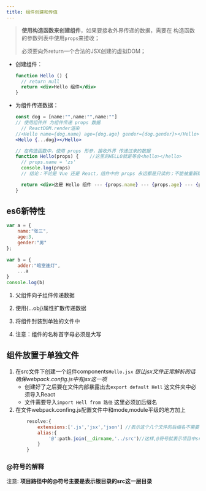 ```yaml
---
title: 组件创建和传值
---
```

> **使用构造函数来创建组件**，如果要接收外界传递的数据，需要在 构造函数的参数列表中使用`props`来接收；
>
> 必须要向外return一个合法的JSX创建的虚拟DOM；

+ 创建组件：

  ```jsx
  function Hello () { 
  	// return null 
  	return <div>Hello 组件</div>
  }
  ```

+ 为组件传递数据：

  ```jsx
  const dog = [name:"",name:"",name:""]
  // 使用组件并 为组件传递 props 数据
    // ReactDOM.render渲染
  //<Hello name={dog.name} age={dog.age} gender={dog.gender}></Hello>
  <Hello {...dog}></Hello>

  // 在构造函数中，使用 props 形参，接收外界 传递过来的数据
  function Hello(props) {    //这里的HELLO就是等会<hello></hello>
    // props.name = 'zs'
    console.log(props)
    // 结论：不论是 Vue 还是 React，组件中的 props 永远都是只读的；不能被重新赋值；

    return <div>这是 Hello 组件 --- {props.name} --- {props.age} --- {props.gender}</div>
  }
  ```
## es6新特性
```js
var a = {
    name:"张三",
    age:3,
    gender:"男"
};
    
var b = {
    adder:"暗室逢灯",
    ...a
}
console.log(b)

```
1. 父组件向子组件传递数据

2. 使用{...obj}属性扩散传递数据

3. 将组件封装到单独的文件中

4. 注意：组件的名称首字母必须是大写  ​

## 组件放置于单独文件
1. 在src文件下创建一个组件components`Hello.jsx` *想让jsx文件正常解析的话确保webpack.config.js中有jsx这一项*
     + 创建好了之后要在文件内部暴露出去`export default Hell` 这文件夹中必须导入React
     + 文件需要导入`import Hell from 路径` 这里必须加后缀名
2. 在文件webpack.confing.js配置文件中和mode,module平级的地方加上
    ```js
        resolve:{
            extensions:['.js','jsx','json'] //表示这个几个文件的后缀名不需要写了,忽略不写
            alias:{
                '@':path.join(__dirname,'../src')//这样,@符号就表示项目中src的这一层路径
            }
        }
    ```
### @符号的解释
注意: **项目路径中的@符号主要是表示根目录的src这一层目录**

